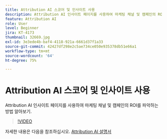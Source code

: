 ```yaml
---
title: Attribution AI 스코어 및 인사이트 사용
description: Attribution AI 인사이트 페이지를 사용하여 마케팅 채널 및 캠페인의 ROI를 파악하는 방법 알아보기
feature: Attribution AI
role: User
level: Beginner
jira: KT-4173
thumbnail: 32669.jpg
exl-id: 3e3ede4b-baf4-4118-921a-6661d37f1a33
source-git-commit: 42427df298e2c5ae734ce050e935378db51e66a1
workflow-type: tm+mt
source-wordcount: '64'
ht-degree: 75%

---
```


# Attribution AI 스코어 및 인사이트 사용

Attribution AI 인사이트 페이지를 사용하여 마케팅 채널 및 캠페인의 ROI를 파악하는 방법 알아보기.

>[!VIDEO](https://video.tv.adobe.com/v/32669?quality=12&learn=on)

자세한 내용은 다음을 참조하십시오. [Attribution AI 설명서](https://experienceleague.adobe.com/docs/experience-platform/intelligent-services/attribution-ai/overview.html)
